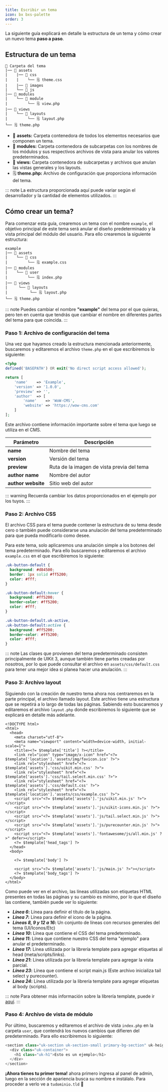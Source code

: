 ```yaml
---
title: Escribir un tema
icon: bx bxs-palette
order: 3
---
```


La siguiente guía explicará en detalle la estructura de un tema y cómo crear un nuevo tema **paso a paso**.

## Estructura de un tema

```
📂 Carpeta del tema
|── 📂 assets
|    |── 📂 css
|    |    └── 🗒️ theme.css
|    |── 📂 images
|    └── 📂 js
|── 📂 modules
|    └── 📂 module
|         └── 🗒️ view.php
|── 📂 views
|    └── 📂 layouts
|         └── 🗒️ layout.php
└── 🗒️ theme.php
```

- 📂 **assets:** Carpeta contenedora de todos los elementos necesarios que componen un tema.
- 📂 **modules:** Carpeta contenedora de subcarpetas con los nombres de los módulos y sus respectivos archivos de vista para anular los valores predeterminados.
- 📂 **views:** Carpeta contenedora de subcarpetas y archivos que anulan las vistas generales y los layouts.
- 🗒️ **theme.php:** Archivo de configuración que proporciona información del tema.

::: note
La estructura proporcionada aquí puede variar según el desarrollador y la cantidad de elementos utilizados.
:::

## Cómo crear un tema?

Para comenzar esta guía, crearemos un tema con el nombre `example`, el objetivo principal de este tema será anular el diseño predeterminado y la vista principal del módulo del usuario. Para ello crearemos la siguiente estructura:

```
example
|── 📂 assets
|    └── 📂 css
|         └── 🗒️ example.css
|── 📂 modules
|    └── 📂 user
|         └── 🗒️ index.php
|── 📂 views
|     └── 📂 layouts
|          └── 🗒️ layout.php
└── 🗒️ theme.php
```

::: note
Puedes cambiar el nombre **"example"** del tema por el que quieras, pero ten en cuenta que tendrás que cambiar el nombre en diferentes partes del tema para que coincida.
:::

### Paso 1: Archivo de configuración del tema

Una vez que hayamos creado la estructura mencionada anteriormente, buscaremos y editaremos el archivo `theme.php` en el que escribiremos lo siguiente:

```php
<?php
defined('BASEPATH') OR exit('No direct script access allowed');

return [
    'name'    => 'Example',
    'version' => '1.0.0',
    'preview' => '',
    'author'  => [
        'name'    => 'WoW-CMS',
        'website' => 'https://wow-cms.com'
    ]
];
```

Este archivo contiene información importante sobre el tema que luego se utiliza en el CMS.

| Parámetro | Descripción |
| ------- | ------- |
| **name** | Nombre del tema |
| **version** | Versión del tema |
| **preview** | Ruta de la imagen de vista previa del tema |
| **author name** | Nombre del autor |
| **author website** | Sitio web del autor |

::: warning
Recuerda cambiar los datos proporcionados en el ejemplo por los tuyos.
:::

### Paso 2: Archivo CSS

El archivo CSS para el tema puede contener la estructura de su tema desde cero o también puede considerarse una anulación del tema predeterminado para que pueda modificarlo como desee.

Para este tema, solo aplicaremos una anulación simple a los botones del tema predeterminado. Para ello buscaremos y editaremos el archivo `example.css` en el que escribiremos lo siguiente:

```css
.uk-button-default {
  background: #d84500;
  border: 1px solid #ff5200;
  color: #fff;
}

.uk-button-default:hover {
  background: #ff5200;
  border-color: #ff5200;
  color: #fff;
}

.uk-button-default.uk-active,
.uk-button-default:active {
  background: #ff5200;
  border-color: #ff5200;
  color: #fff;
}
```

::: note
Las clases que provienen del tema predeterminado consisten principalmente de UIKit 3, aunque también tiene partes creadas por nosotros, por lo que puede consultar el archivo en `assets/css/default.css` para tener una mejor idea si planea hacer una anulación.
:::

### Paso 3: Archivo layout

Siguiendo con la creación de nuestro tema ahora nos centraremos en la parte principal, el archivo llamado layout. Este archivo tiene una estructura que se repetirá a lo largo de todas las páginas. Sabiendo esto buscaremos y editaremos el archivo `layout.php` donde escribiremos lo siguiente que se explicará en detalle más adelante.

```php{6-17,21,23-24}
<!DOCTYPE html>
<html>
  <head>
    <meta charset="utf-8">
    <meta name="viewport" content="width=device-width, initial-scale=1">
    <title><?= $template['title'] ?></title>
    <link rel="icon" type="image/x-icon" href="<?= $template['location'].'assets/img/favicon.ico' ?>">
    <link rel="stylesheet" href="<?= $template['assets'].'css/uikit.min.css' ?>">
    <link rel="stylesheet" href="<?= $template['assets'].'css/tail.select.min.css' ?>">
    <link rel="stylesheet" href="<?= $template['assets'].'css/default.css' ?>">
    <link rel="stylesheet" href="<?= $template['location'].'assets/css/example.css' ?>">
    <script src="<?= $template['assets'].'js/uikit.min.js' ?>"></script>
    <script src="<?= $template['assets'].'js/uikit-icons.min.js' ?>"></script>
    <script src="<?= $template['assets'].'js/tail.select.min.js' ?>"></script>
    <script src="<?= $template['assets'].'js/purecounter.min.js' ?>"></script>
    <script src="<?= $template['assets'].'fontawesome/js/all.min.js' ?>" defer></script>
    <?= $template['head_tags'] ?>
  </head>
  <body>

    <?= $template['body'] ?>

    <script src="<?= $template['assets'].'js/main.js' ?>"></script>
    <?= $template['body_tags'] ?>
  </body>
</html>
```

Como puede ver en el archivo, las líneas utilizadas son etiquetas HTML presentes en todas las páginas y su cambio es mínimo, por lo que el diseño las contiene, también puede ver lo siguiente:

- **_Línea 6_:** Línea para definir el título de la página.
- **_Línea 7_:** Línea para definir el icono de la página.
- **_Líneas 8, 9 y 12 a 16_:** Un conjunto de líneas con recursos generales del tema (UI/Iconos/Etc)
- **_Línea 10_:** Línea que contiene el CSS del tema predeterminado.
- **_Línea 11_:** Línea que contiene nuestro CSS del tema "ejemplo" para anular el predeterminado.
- **_Línea 17_:** Línea utilizada por la librería template para agregar etiquetas al head (meta/scripts/links).
- **_Línea 21_:** Línea utilizada por la librería template para agregar la vista parcial.
- **_Línea 23_:** Línea que contiene el script main.js (Este archivo inicializa tail select y purecounter).
- **_Línea 24_:** Línea utilizada por la librería template para agregar etiquetas al body (scripts).

::: note
Para obtener más información sobre la librería template, puede ir [aquí](../structure/libraries/template.md).
:::

### Paso 4: Archivo de vista de módulo

Por último, buscaremos y editaremos el archivo de vista `index.php` en la carpeta `user`, que contendrá los nuevos cambios que difieren del predeterminado. Para ello escribiremos lo siguiente:

```php
<section class="uk-section uk-section-small primary-bg-section" uk-height-viewport="expand: true">
  <div class="uk-container">
    <h1 class="uk-h1">Esto es un ejemplo</h1>
  </div>
</section>
```

**¡Ahora tienes tu primer tema!** ahora primero ingresa al panel de admin, luego en la sección de apariencia busca su nombre e instálalo. Para proceder a verlo ve a `tudominio.tld` :tada:
